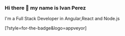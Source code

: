 ### Hi there 👋 my name is Ivan Perez

I'm a Full Stack Developer in Angular,React and Node.js

[?style=for-the-badge&logo=appveyor]
